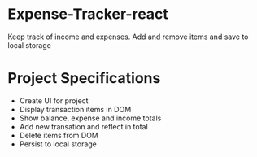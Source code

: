 # Expense-Tracker-react

Keep track of income and expenses. Add and remove items and save to local storage

# Project Specifications

- Create UI for project
- Display transaction items in DOM
- Show balance, expense and income totals
- Add new transation and reflect in total
- Delete items from DOM
- Persist to local storage
